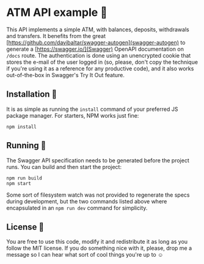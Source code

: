 # ATM API example 🏧

This API implements a simple ATM, with balances, deposits, withdrawals and transfers. It benefits from the great [https://github.com/davibaltar/swagger-autogen](swagger-autogen) to generate a [https://swagger.io/](Swagger) OpenAPI documentation on `/docs` route.
The authentication is done using an unencrypted cookie that stores the e-mail of the user logged in (so, please, don't copy the technique if you're using it as a reference for any productive code), and it also works out-of-the-box in Swagger's Try It Out feature.

## Installation 🔧

It is as simple as running the `install` command of your preferred JS package manager. For starters, NPM works just fine:

```
npm install
```

## Running 🚀

The Swagger API specification needs to be generated before the project runs. You can build and then start the project:

```
npm run build
npm start
```

Some sort of filesystem watch was not provided to regenerate the specs during development, but the two commands listed above where encapsulated in an `npm run dev` command for simplicity.

## License 📖

You are free to use this code, modify it and redistribute it as long as you follow the MIT license.
If you do something nice with it, please, drop me a message so I can hear what sort of cool things you're up to ☺
